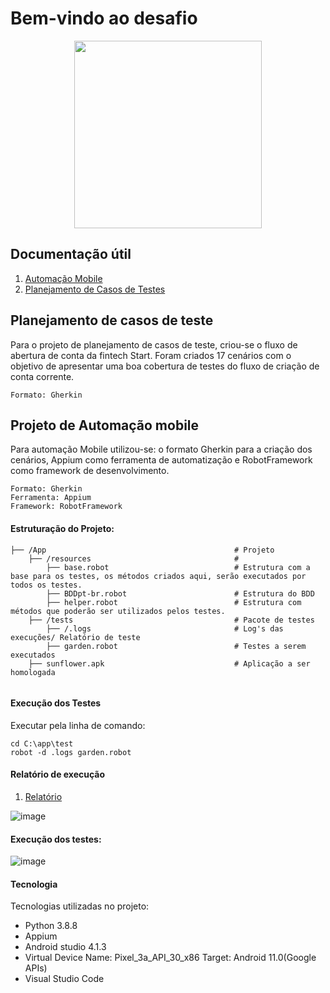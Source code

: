 # Bem-vindo ao desafio

<div align="center">
  <img src="https://upload.wikimedia.org/wikipedia/commons/thumb/a/a8/Logo-Stone.svg/1200px-Logo-Stone.svg.png" width="300px"/>
</div>


## Documentação útil

1. [Automação Mobile](https://github.com/LuisFelipeSeabra/DesafioFrontEndRobot/tree/master/app)
2. [Planejamento de Casos de Testes](https://github.com/LuisFelipeSeabra/DesafioFrontEndRobot/blob/master/ContaCorrenteStar.pdf)


## Planejamento de casos de teste
Para o projeto de planejamento de casos de teste, criou-se o fluxo de abertura de conta da fintech Start. Foram criados 17 cenários com o objetivo de apresentar uma boa cobertura de testes do fluxo de criação de conta corrente.
```
Formato: Gherkin
```


## Projeto de Automação mobile
Para automação Mobile utilizou-se: o formato Gherkin para a criação dos cenários, Appium como ferramenta de automatização e RobotFramework como framework de desenvolvimento.
```
Formato: Gherkin
Ferramenta: Appium
Framework: RobotFramework
```


#### Estruturação do Projeto:
```
├── /App                                          # Projeto                                                                                          
    ├── /resources                                #                                                                                                         
        ├── base.robot                            # Estrutura com a base para os testes, os métodos criados aqui, serão executados por todos os testes.
        ├── BDDpt-br.robot                        # Estrutura do BDD
        ├── helper.robot                          # Estrutura com métodos que poderão ser utilizados pelos testes.
    ├── /tests                                    # Pacote de testes
        ├── /.logs                                # Log's das execuções/ Relatório de teste
        ├── garden.robot                          # Testes a serem executados
    ├── sunflower.apk                             # Aplicação a ser homologada
        
```


#### Execução dos Testes
Executar pela linha de comando: 
```
cd C:\app\test
robot -d .logs garden.robot
```


#### Relatório de execução

1. [Relatório](https://github.com/LuisFelipeSeabra/DesafioFrontEndRobot/blob/master/app/test/.logs/log.html)

![image](https://user-images.githubusercontent.com/49051123/121533852-0db43e80-c9d7-11eb-9c5a-9a697d5cefdc.png)


#### Execução dos testes:

![image](https://user-images.githubusercontent.com/49051123/121474094-f7d45880-c999-11eb-9c49-f4cbaff55024.png)


#### Tecnologia

Tecnologias utilizadas no projeto:
  * Python 3.8.8
  * Appium
  * Android studio 4.1.3
  * Virtual Device Name: Pixel_3a_API_30_x86 Target: Android 11.0(Google APIs)
  * Visual Studio Code
